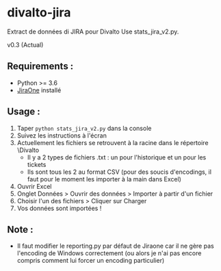 # divalto-jira
Extract de données di JIRA pour Divalto
Use stats_jira_v2.py.

v0.3 (Actual)

Requirements : 
--------------
- Python >= 3.6
- [JiraOne](https://pypi.org/project/jiraone/ "jiraone") installé

Usage :
-------

1. Taper `python stats_jira_v2.py` dans la console
2. Suivez les instructions à l'écran
3. Actuellement les fichiers se retrouvent à la racine dans le répertoire \Divalto
    - Il y a 2 types de fichiers .txt : un pour l'historique et un pour les tickets
    - Ils sont tous les 2 au format CSV (pour des soucis d'encodings, il faut pour le moment les importer à la main dans Excel)
4. Ouvrir Excel
5. Onglet Données > Ouvrir des données > Importer à partir d'un fichier
6. Choisir l'un des fichiers > Cliquer sur Charger
7. Vos données sont importées !

Note :
------
- Il faut modifier le reporting.py par défaut de Jiraone car il ne gère pas l'encoding de Windows correctement 
(ou alors je n'ai pas encore compris comment lui forcer un encoding particulier)
